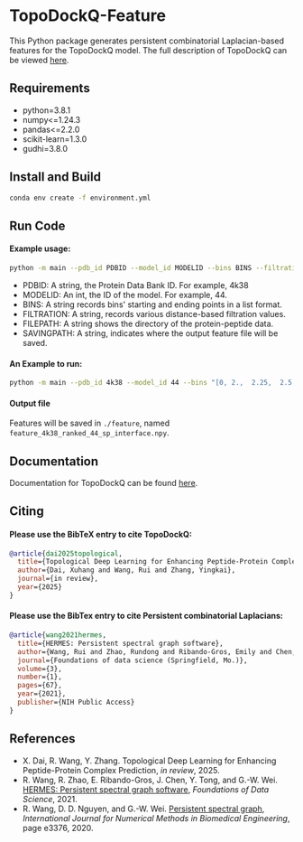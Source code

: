 

<!--
 * @Author: Rui Wang
 * @Date: 2025-02-10 22:44:41
 * @LastModifiedBy: Rui Wang
 * @LastEditTime: 2025-02-10 23:18:24
 * @Email: wang.rui@nyu.edu
 * @FilePath: /TopoDockQ-Feature/README.md
 * @Description: 
-->
# TopoDockQ-Feature
This Python package generates persistent combinatorial Laplacian-based features for the TopoDockQ model. The full description of TopoDockQ can be viewed [here](https://github.com/XDaiNYU/TopoDockQ).

## Requirements

- python=3.8.1
- numpy<=1.24.3
- pandas<=2.2.0
- scikit-learn=1.3.0
- gudhi=3.8.0

## Install and Build

```bash
conda env create -f environment.yml
```

## Run Code

#### Example usage:

```bash
python -m main --pdb_id PDBID --model_id MODELID --bins BINS --filtration FILTRATION --file_path FILEPATH --saving_path SAVINGPATH
```

- PDBID: A string, the Protein Data Bank ID. For example, 4k38
- MODELID: An int, the ID of the model. For example, 44.
- BINS: A string records bins' starting and ending points in a list format.
- FILTRATION: A string, records various distance-based filtration values. 
- FILEPATH: A string shows the directory of the protein-peptide data.
- SAVINGPATH: A string, indicates where the output feature file will be saved. 

####  An Example to run:

```bash
python -m main --pdb_id 4k38 --model_id 44 --bins "[0, 2.,  2.25,  2.5 ,  2.75,  3.  ,  3.25,  3.5 ,  3.75,  4., 4.25,  4.5 ,  4.75,  5.]"  --filtration "[0, 2.,  2.25,  2.5 ,  2.75,  3.  ,  3.25,  3.5 ,  3.75,  4., 4.25,  4.5,  4.75,  5.]"  --file_path ./data/interface_files --saving_path ./feature
```

#### Output file

Features will be saved in `./feature`, named `feature_4k38_ranked_44_sp_interface.npy`. 


## Documentation 

Documentation for TopoDockQ can be found [here](https://github.com/XDaiNYU/TopoDockQ).

## Citing
#### Please use the BibTeX entry to cite TopoDockQ:

```bibtex
@article{dai2025topological,
  title={Topological Deep Learning for Enhancing Peptide-Protein Complex Prediction},
  author={Dai, Xuhang and Wang, Rui and Zhang, Yingkai},
  journal={in review},
  year={2025}
}
```

#### Please use the BibTex entry to cite Persistent combinatorial Laplacians:

```bibtex
@article{wang2021hermes,
  title={HERMES: Persistent spectral graph software},
  author={Wang, Rui and Zhao, Rundong and Ribando-Gros, Emily and Chen, Jiahui and Tong, Yiying and Wei, Guo-Wei},
  journal={Foundations of data science (Springfield, Mo.)},
  volume={3},
  number={1},
  pages={67},
  year={2021},
  publisher={NIH Public Access}
}
```

## References
- X. Dai, R. Wang, Y. Zhang. Topological Deep Learning for Enhancing Peptide-Protein Complex Prediction, _in review_, 2025.
- R. Wang, R. Zhao, E. Ribando-Gros, J. Chen, Y. Tong, and G.-W. Wei. [HERMES: Persistent spectral graph software](https://www.aimsciences.org/article/doi/10.3934/fods.2021006), _Foundations of Data Science_, 2021.
- R. Wang, D. D. Nguyen, and G.-W. Wei. [Persistent spectral graph](https://users.math.msu.edu/users/weig/paper/p243.pdf), _International Journal for Numerical Methods in Biomedical Engineering_, page e3376, 2020.
